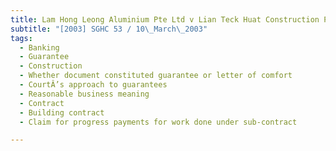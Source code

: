 ```yaml
---
title: Lam Hong Leong Aluminium Pte Ltd v Lian Teck Huat Construction Pte Ltd and Another 
subtitle: "[2003] SGHC 53 / 10\_March\_2003"
tags:
  - Banking
  - Guarantee
  - Construction
  - Whether document constituted guarantee or letter of comfort
  - CourtÂ’s approach to guarantees
  - Reasonable business meaning
  - Contract
  - Building contract
  - Claim for progress payments for work done under sub-contract

---
```


